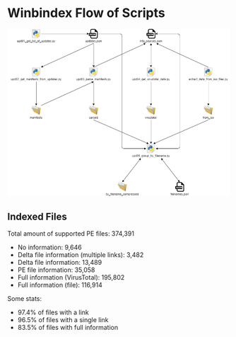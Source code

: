 # Winbindex Flow of Scripts

![winbindex-scripts-flow.png](winbindex-scripts-flow.png)

## Indexed Files

<!--FileStats-->
Total amount of supported PE files: 374,391

* No information: 9,646
* Delta file information (multiple links): 3,482
* Delta file information: 13,489
* PE file information: 35,058
* Full information (VirusTotal): 195,802
* Full information (file): 116,914

Some stats:

* 97.4% of files with a link
* 96.5% of files with a single link
* 83.5% of files with full information
<!--/FileStats-->
